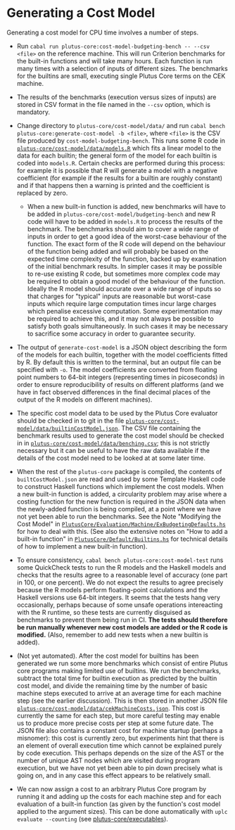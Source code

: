 # Generating a Cost Model

Generating a cost model for CPU time involves a number of steps.

*  Run `cabal run plutus-core:cost-model-budgeting-bench -- --csv <file>` on the
  reference machine.  This will run Criterion benchmarks for the built-in
  functions and will take many hours.  Each function is run many times with a
  selection of inputs of different sizes.  The benchmarks for the builtins are
  small, executing single Plutus Core terms on the CEK machine.

*  The results of the benchmarks (execution versus sizes of inputs) are
   stored in CSV format in the file named in the `--csv` option, which is mandatory.

* Change directory to `plutus-core/cost-model/data/` and run
  `cabal bench plutus-core:generate-cost-model -b <file>`, where `<file>` is the
  CSV file produced by `cost-model-budgeting-bench`.  This runs some R code in
  [`plutus-core/cost-model/data/models.R`](./data/models.R) which fits a linear
  model to the data for each builtin; the general form of the model for each
  builtin is coded into `models.R`. Certain checks are performed during this
  process: for example it is possible that R will generate a model with a
  negative coefficient (for example if the results for a builtin are roughly
  constant) and if that happens then a warning is printed and the coefficient is
  replaced by zero.

  * When a new built-in function is added, new benchmarks will have to be added
    in `plutus-core/cost-model/budgeting-bench` and new R code will have to be
    added in `models.R` to process the results of the benchmark.  The benchmarks
    should aim to cover a wide range of inputs in order to get a good idea of
    the worst-case behaviour of the function.  The exact form of the R code will
    depend on the behaviour of the function being added and will probably be
    based on the expected time complexity of the function, backed up by
    examination of the initial benchmark results.  In simpler cases it may be
    possible to re-use existing R code, but sometimes more complex code may be
    required to obtain a good model of the behaviour of the function.  Ideally
    the R model should accurate over a wide range of inputs so that charges for
    "typical" inputs are reasonable but worst-case inputs which require large
    computation times incur large charges which penalise excessive computation.
    Some experimentation may be required to achieve this, and it may not always
    be possible to satisfy both goals simultaneously.  In such cases it may be
    necessary to sacrifice some accuracy in order to guarantee security.

* The output of `generate-cost-model` is a JSON object describing the form of
  the models for each builtin, together with the model coefficients fitted by R.
  By default this is written to the terminal, but an output file can be
  specified with `-o`.  The model coefficients are converted from floating point
  numbers to 64-bit integers (representing times in picoseconds) in order to
  ensure reproducibility of results on different platforms (and we have in fact
  observed differences in the final decimal places of the output of the R models
  on different machines).

* The specific cost model data to be used by the Plutus Core evaluator should be
  checked in to git in the file
  [`plutus-core/cost-model/data/builtinCostModel.json`](./data/builtinCostModel.json).
  The CSV file containing the benchmark results used to generate the cost model
  should be checked in in
  [`plutus-core/cost-model/data/benching.csv`](./data/benching.csv); this is not
  strictly necessary but it can be useful to have the raw data available if
  the details of the cost model need to be looked at at some later time.
  
* When the rest of the `plutus-core` package is compiled, the contents of
  `builtCostModel.json` are read and used by some Template Haskell code to
  construct Haskell functions which implement the cost models.  When a new
  built-in function is added, a circularity problem may arise where a costing
  function for the new function is required in the JSON data when the
  newly-added function is being compiled, at a point where we have not yet been
  able to run the benchmarks.  See the Note "Modifying the Cost Model" in
  [`PlutusCore/Evaluation/Machine/ExBudgetingDefaults.hs`](../plutus-core/src/PlutusCore/Evaluation/Machine/ExBudgetingDefaults.hs)
  for how to deal with this.  (See also the extensive notes on "How to add a
  built-in function" in
  [`PlutusCore/Default/Builtins.hs`](../plutus-core/src/PlutusCore/Default/Builtins.hs)
  for technical details of how to implement a new built-in function).

* To ensure consistency, `cabal bench plutus-core:cost-model-test` runs some
  QuickCheck tests to run the R models and the Haskell models and checks that
  the results agree to a reasonable level of accuracy (one part in 100, or one
  percent).  We do not expect the results to agree precisely because the R
  models perform floating-point calculations and the Haskell versions use 64-bit
  integers.  It seems that the tests hang very occasionally, perhaps because of
  some unsafe operations intereacting with the R runtime, so these tests are
  currently disguised as benchmarks to prevent them being run in CI. **The tests
  should therefore be run manually whenever new cost models are added or the R
  code is modified.** (Also, remember to add new tests when a new builtin is added).

* (Not yet automated).  After the cost model for builtins has been generated we
  run some more benchmarks which consist of entire Plutus core programs making
  limited use of builtins.  We run the benchmarks, subtract the total time for
  builtin execution as predicted by the builtin cost model, and divide the
  remaining time by the number of basic machine steps executed to arrive at an
  average time for each machine step (see the earlier discussion).  This is then
  stored in another JSON file
  [`plutus-core/cost-model/data/cekMachineCosts.json`](./data/cekMachineCosts.json).
  This cost is currently the same for each step, but more careful testing may
  enable us to produce more precise costs per step at some future date.  The
  JSON file also contains a constant cost for machine startup (perhaps a
  misnomer): this cost is currently zero, but experiments hint that there is an
  element of overall execution time which cannot be explained purely by code
  execution. This perhaps depends on the size of the AST or the number of unique
  AST nodes which are visited during program execution, but we have not yet been
  able to pin down precisely what is going on, and in any case this effect
  appears to be relatively small.

*  We can now assign a cost to an arbitrary Plutus Core program by running it
   and adding up the costs for each machine step and for each evaluation of a
   built-in function (as given by the function's cost model applied to the
   argument sizes).  This can be done automatically with `uplc evaluate --counting`
   (see [plutus-core/executables](../../plutus-core/executables)).

